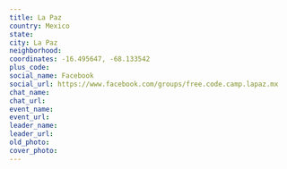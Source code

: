 ```yaml
---
title: La Paz
country: Mexico
state: 
city: La Paz
neighborhood: 
coordinates: -16.495647, -68.133542
plus_code:
social_name: Facebook
social_url: https://www.facebook.com/groups/free.code.camp.lapaz.mx
chat_name:
chat_url:
event_name:
event_url:
leader_name:
leader_url:
old_photo: 
cover_photo:
---
```


